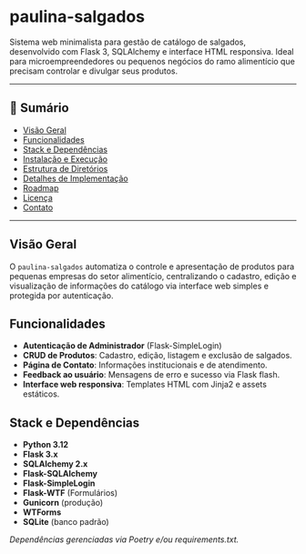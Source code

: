 # paulina-salgados

Sistema web minimalista para gestão de catálogo de salgados, desenvolvido com Flask 3, SQLAlchemy e interface HTML responsiva. Ideal para microempreendedores ou pequenos negócios do ramo alimentício que precisam controlar e divulgar seus produtos.

---

## 📑 Sumário

- [Visão Geral](#visão-geral)
- [Funcionalidades](#funcionalidades)
- [Stack e Dependências](#stack-e-dependências)
- [Instalação e Execução](#instalação-e-execução)
- [Estrutura de Diretórios](#estrutura-de-diretórios)
- [Detalhes de Implementação](#detalhes-de-implementação)
- [Roadmap](#roadmap)
- [Licença](#licença)
- [Contato](#contato)

---

## Visão Geral

O `paulina-salgados` automatiza o controle e apresentação de produtos para pequenas empresas do setor alimentício, centralizando o cadastro, edição e visualização de informações do catálogo via interface web simples e protegida por autenticação.

## Funcionalidades

- **Autenticação de Administrador** (Flask-SimpleLogin)
- **CRUD de Produtos**: Cadastro, edição, listagem e exclusão de salgados.
- **Página de Contato**: Informações institucionais e de atendimento.
- **Feedback ao usuário**: Mensagens de erro e sucesso via Flask flash.
- **Interface web responsiva**: Templates HTML com Jinja2 e assets estáticos.

## Stack e Dependências

- **Python 3.12**
- **Flask 3.x**
- **SQLAlchemy 2.x**
- **Flask-SQLAlchemy**
- **Flask-SimpleLogin**
- **Flask-WTF** (Formulários)
- **Gunicorn** (produção)
- **WTForms**
- **SQLite** (banco padrão)

*Dependências gerenciadas via Poetry e/ou requirements.txt.*


